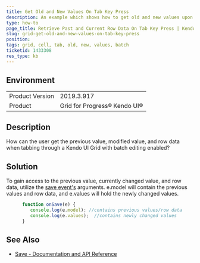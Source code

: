 ```yaml
---
title: Get Old and New Values On Tab Key Press
description: An example which shows how to get old and new values upon tabbing to another cell.
type: how-to
page_title: Retrieve Past and Current Row Data On Tab Key Press | Kendo UI Grid
slug: grid-get-old-and-new-values-on-tab-key-press
position: 
tags: grid, cell, tab, old, new, values, batch
ticketid: 1433308
res_type: kb
---
```


## Environment
<table>
	<tbody>
		<tr>
			<td>Product Version</td>
			<td>2019.3.917</td>
		</tr>
		<tr>
			<td>Product</td>
			<td>Grid for Progress® Kendo UI®</td>
		</tr>
	</tbody>
</table>

## Description

How can the user get the previous value, modified value, and row data when tabbing through a Kendo UI Grid with batch editing enabled?

## Solution

To gain access to the previous value, currently changed value, and row data, utilize the [save event's](https://docs.telerik.com/kendo-ui/api/javascript/ui/grid/events/save) arguments.  e.model will contain the previous values and row data, and e.values will hold the newly changed values.

```javascript
      function onSave(e) {
         console.log(e.model); //contains previous values/row data
         console.log(e.values);  //contains newly changed values 
      }
```

## See Also

* [Save - Documentation and API Reference](https://docs.telerik.com/kendo-ui/api/javascript/ui/grid/events/save)
